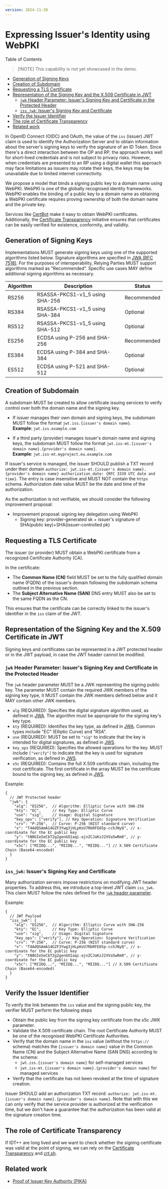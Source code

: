 ```yaml
---
version: 2024-11-20
---
```


# Expressing Issuer's Identity using WebPKI <!-- omit in toc -->

Table of Contents

> [!NOTE] This capability is not yet showcased in the demo.

- [Generation of Signing Keys](#generation-of-signing-keys)
- [Creation of Subdomain](#creation-of-subdomain)
- [Requesting a TLS Certificate](#requesting-a-tls-certificate)
- [Representation of the Signing Key and the X.509 Certificate in JWT](#representation-of-the-signing-key-and-the-x509-certificate-in-jwt)
  - [`jwk` Header Parameter: Issuer's Signing Key and Certificate in the Protected Header](#jwk-header-parameter-issuers-signing-key-and-certificate-in-the-protected-header)
  - [`iss_jwk`: Issuer's Signing Key and Certificate](#iss_jwk-issuers-signing-key-and-certificate)
- [Verify the Issuer Identifier](#verify-the-issuer-identifier)
- [The role of Certificate Transparency](#the-role-of-certificate-transparency)
- [Related work](#related-work)

In OpenID Connect (OIDC) and OAuth, the value of the `iss` (issuer) JWT claim is used to identify the Authorization Server and to obtain information about the server's signing keys to verify the signature of an ID Token. Since there's a direct interaction between the OP and RP, the approach works well for short-lived credentials and is not subject to privacy risks. However, when credentials are presented to an RP using a digital wallet this approach may face limitations as issuers may rotate their keys, the keys may be unavailable due to limited internet connectivity.

We propose a model that binds a signing public key to a domain name using WebPKI.  WebPKI is one of the globally recognised identity frameworks. WebPKI enables the binding of a public key to a domain name as obtaining a WebPKI certificate requires proving ownership of both the domain name and the private key.

Services like [CertBot](https://certbot.eff.org/) make it easy to obtain WebPKI certificates. Additionally, the [Certificate Transparency](https://certificate.transparency.dev/) initiative ensures that certificates can be easily verified for existence, conformity, and validity.

## Generation of Signing Keys

Implementations MUST generate signing keys using one of the supported algorithms listed below. Signature algorithms are specified in [JWA (RFC 7518)](https://datatracker.ietf.org/doc/html/rfc7518). For the purposes of interoperability, Relying Parties MUST support algorithms marked as "Recommended". Specific use cases MAY define additional signing algorithms as necessary.

| Algorithm | Description                     | Status      |
| --------- | ------------------------------- | ----------- |
| RS256     | RSASSA-PKCS1-v1_5 using SHA-256 | Recommended |
| RS384     | RSASSA-PKCS1-v1_5 using SHA-384 | Optional    |
| RS512     | RSASSA-PKCS1-v1_5 using SHA-512 | Optional    |
| ES256     | ECDSA using P-256 and SHA-256   | Recommended |
| ES384     | ECDSA using P-384 and SHA-384   | Optional    |
| ES512     | ECDSA using P-521 and SHA-512   | Optional    |

## Creation of Subdomain

A subdomain MUST be created to allow certificate issuing services to verify control over both the domain name and the signing key.

- If issuer manages their own domain and signing keys, the subdomain MUST follow the format `jwt.iss.{issuer's domain name}`.  
  **Example**: `jwt.iss.example.com`
  
- If a third party (provider) manages issuer's domain name and signing keys, the subdomain MUST follow the format `jwt.iss-mt.{issuer's domain name}.{provider's domain name}`.  
  **Example**: `jwt.iss-mt.myproject.eu.example.com`

If issuer's service is managed, the issuer SHOULD publish a TXT record under their domain `authorize: jwt.iss-mt.{issuer's domain name}.{provider's domain name} authorization_date: {RFC 3339 UTC date and time}`. The entry is case insensitive and MUST NOT contain the `https` schema. Authorization date value MUST be the date and time of the authorization.

As the authorization is not verifiable, we should consider the following improvement proposal:

- Improvement proposal: signing key delegation using WebPKI
  - Signing key: provider-generated sk + issuer's signature of SHA(public key)+SHA(issuer-controlled pk)

## Requesting a TLS Certificate

The issuer (or provider) MUST obtain a WebPKI certificate from a recognized Certificate Authority (CA).

In the certificate:

- The **Common Name (CN)** field MUST be set to the fully qualified domain name (FQDN) of the issuer's domain following the subdomain schema outlined in the previous section.
- The **Subject Alternative Name (SAN)** DNS entry MUST also be set to the same FQDN as the CN.

This ensures that the certificate can be correctly linked to the issuer's identifier in the `iss` claim of the JWT.

## Representation of the Signing Key and the X.509 Certificate in JWT

Signing keys and certificates can be represented in a JWT protected header or in the JWT payload, in case the JWT header cannot be modified.

### `jwk` Header Parameter: Issuer's Signing Key and Certificate in the Protected Header

The `jwk` header parameter MUST be a JWK representing the signing public key. The parameter MUST contain the required JWK members of the signing key type, it MUST contain the JWK members defined below and it MAY contain other JWK members.

- `alg` (REQUIRED): Specifies the digital signature algorithm used, as defined in [JWA](https://datatracker.ietf.org/doc/html/rfc7518). The algorithm must be appropriate for the signing key's key type.
- `kty` (REQUIRED): Identifies the key type, as defined in [JWA](https://datatracker.ietf.org/doc/html/rfc7518). Common types include "EC" (Elliptic Curve) and "RSA".
- `use` (REQUIRED): MUST be set to `"sig"` to indicate that the key is intended for digital signatures, as defined in [JWS](https://datatracker.ietf.org/doc/html/rfc7517).
- `key_ops` (REQUIRED): Specifies the allowed operations for the key. MUST include `["verify"]` to indicate that the key is used for signature verification, as defined in [JWS](https://datatracker.ietf.org/doc/html/rfc7517).
- `x5c` (REQUIRED): Contains the full X.509 certificate chain, including the root certificate. The first certificate in the array MUST be the certificate bound to the signing key, as defined in [JWS](https://datatracker.ietf.org/doc/html/rfc7517).

Example:

```jsonc
{
  // JWT Protected header
  "jwk": {
    "alg": "ES256",  // Algorithm: Elliptic Curve with SHA-256
    "kty": "EC",     // Key Type: Elliptic Curve
    "use": "sig",    // Usage: Digital Signature
    "key_ops": ["verify"], // Key Operation: Signature Verification
    "crv": "P-256",  // Curve: P-256 (NIST standard curve)
    "x": "T4AdQSAmA14GZF3Ywg3jHLpHzU7RbRFE65p-cchJNyQ", // x-coordinate for the EC public key
    "y": "tN8GIeSeCbT2g2genGO1aqi-ajnZCJaKzJ2VVa5wRm0", // y-coordinate for the EC public key
    "x5c": ["MIIDQ...", "MIIDQ...", "MIIDQ..."] // X.509 Certificate Chain (Base64-encoded)
  }
}
```

### `iss_jwk`: Issuer's Signing Key and Certificate

Many authorization servers impose restrictions on modifying JWT header properties. To address this, we introduce a top-level JWT claim `iss_jwk`. This claim MUST follow the rules defined for the [`jwk` header parameter](#jwk-header-parameter-issuers-signing-key-and-certificate-in-the-protected-header).

Example:

```jsonc
{
  // JWT Payload
  "iss_jwk": {
    "alg": "ES256",  // Algorithm: Elliptic Curve with SHA-256
    "kty": "EC",     // Key Type: Elliptic Curve
    "use": "sig",    // Usage: Digital Signature
    "key_ops": ["verify"], // Key Operation: Signature Verification
    "crv": "P-256",  // Curve: P-256 (NIST standard curve)
    "x": "T4AdQSAmA14GZF3Ywg3jHLpHzU7RbRFE65p-cchJNyQ", // x-coordinate for the EC public key
    "y": "tN8GIeSeCbT2g2genGO1aqi-ajnZCJaKzJ2VVa5wRm0", // y-coordinate for the EC public key
    "x5c": ["MIIDQ...", "MIIDQ...", "MIIDQ..."] // X.509 Certificate Chain (Base64-encoded)
  }
}
```

## Verify the Issuer Identifier

To verify the link between the `iss` value and the signing public key, the verifier MUST perform the following steps

- Obtain the public key from the signing key certificate from the x5c JWK parameter.
- Validate the X.509 certificate chain. The root Certificate Authority MUST be one of the recognised WebPKI Certificate Authorities.
- Verify that the domain name in the `iss` value (without the `https://` schema) matches the `{issuer's domain name}` value in the Common Name (CN) and the Subject Alternative Name (SAN DNS) according to the schema:
  - `jwt.iss.{issuer's domain name}` for self-managed services
  - `jwt.iss-mt.{issuer's domain name}.{provider's domain name}` for managed services
- Verify that the certificate has not been revoked at the time of signature creation.

Issuer SHOULD add an authorization TXT record: `authorize: jwt.iss-mt.{issuer's domain name}.{provider's domain name}`. Note that with this we can only verify that the service provider is authorized at the verification time, but we don't have a guarantee that the authorization has been valid at the signature creation time.

## The role of Certificate Transparency

If IDT++ are long lived and we want to check whether the signing certificate was valid at the point of signing, we can rely on the [Certificate Transparency](https://certificate.transparency.dev/) and [crt.sh](https://crt.sh).

## Related work

- [Proof of Issuer Key Authority (PIKA)](https://www.ietf.org/archive/id/draft-barnes-oauth-pika-01.html)
